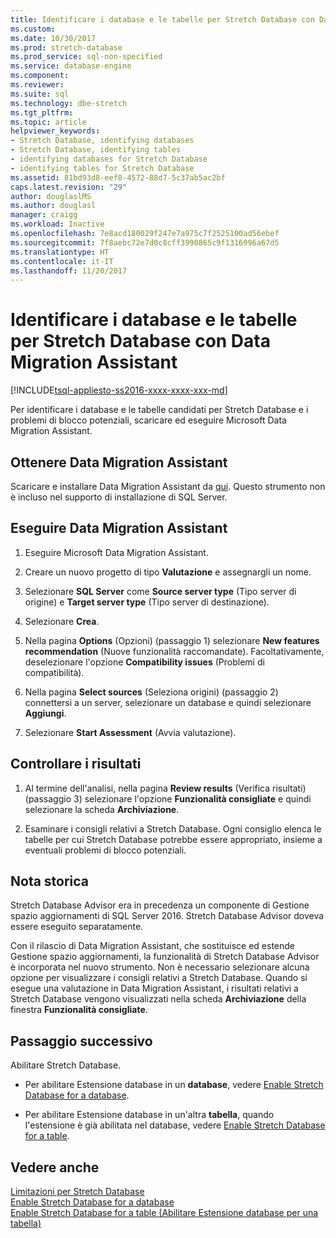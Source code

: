 ```yaml
---
title: Identificare i database e le tabelle per Stretch Database con Data Migration Assistant | Microsoft Docs
ms.custom: 
ms.date: 10/30/2017
ms.prod: stretch-database
ms.prod_service: sql-non-specified
ms.service: database-engine
ms.component: 
ms.reviewer: 
ms.suite: sql
ms.technology: dbe-stretch
ms.tgt_pltfrm: 
ms.topic: article
helpviewer_keywords:
- Stretch Database, identifying databases
- Stretch Database, identifying tables
- identifying databases for Stretch Database
- identifying tables for Stretch Database
ms.assetid: 81bd93d8-eef8-4572-88d7-5c37ab5ac2bf
caps.latest.revision: "29"
author: douglaslMS
ms.author: douglasl
manager: craigg
ms.workload: Inactive
ms.openlocfilehash: 7e8acd180029f247e7a975c7f2525100ad56ebef
ms.sourcegitcommit: 7f8aebc72e7d0c8cff3990865c9f1316996a67d5
ms.translationtype: HT
ms.contentlocale: it-IT
ms.lasthandoff: 11/20/2017
---
```

# <a name="identify-databases-and-tables-for-stretch-database-with-data-migration-assistant"></a>Identificare i database e le tabelle per Stretch Database con Data Migration Assistant
[!INCLUDE[tsql-appliesto-ss2016-xxxx-xxxx-xxx-md](../../includes/tsql-appliesto-ss2016-xxxx-xxxx-xxx-md.md)]

  Per identificare i database e le tabelle candidati per Stretch Database e i problemi di blocco potenziali, scaricare ed eseguire Microsoft Data Migration Assistant.
  
## <a name="get-data-migration-assistant"></a>Ottenere Data Migration Assistant
 Scaricare e installare Data Migration Assistant da [qui](https://www.microsoft.com/download/details.aspx?id=53595). Questo strumento non è incluso nel supporto di installazione di SQL Server.  
  
## <a name="run-data-migration-assistant"></a>Eseguire Data Migration Assistant  
  
1.  Eseguire Microsoft Data Migration Assistant.  

2.  Creare un nuovo progetto di tipo **Valutazione** e assegnargli un nome.

3.  Selezionare **SQL Server** come **Source server type** (Tipo server di origine) e **Target server type** (Tipo server di destinazione).

4.  Selezionare **Crea**. 

5. Nella pagina **Options** (Opzioni) (passaggio 1) selezionare **New features recommendation** (Nuove funzionalità raccomandate). Facoltativamente, deselezionare l'opzione **Compatibility issues** (Problemi di compatibilità).

6.  Nella pagina **Select sources** (Seleziona origini) (passaggio 2) connettersi a un server, selezionare un database e quindi selezionare **Aggiungi**.

7.  Selezionare **Start Assessment** (Avvia valutazione).

## <a name="review-the-results"></a>Controllare i risultati  
  
1.  Al termine dell'analisi, nella pagina **Review results** (Verifica risultati) (passaggio 3) selezionare l'opzione **Funzionalità consigliate** e quindi selezionare la scheda **Archiviazione**.

2.  Esaminare i consigli relativi a Stretch Database. Ogni consiglio elenca le tabelle per cui Stretch Database potrebbe essere appropriato, insieme a eventuali problemi di blocco potenziali.

## <a name="historical-note"></a>Nota storica
Stretch Database Advisor era in precedenza un componente di Gestione spazio aggiornamenti di SQL Server 2016. Stretch Database Advisor doveva essere eseguito separatamente.

Con il rilascio di Data Migration Assistant, che sostituisce ed estende Gestione spazio aggiornamenti, la funzionalità di Stretch Database Advisor è incorporata nel nuovo strumento. Non è necessario selezionare alcuna opzione per visualizzare i consigli relativi a Stretch Database. Quando si esegue una valutazione in Data Migration Assistant, i risultati relativi a Stretch Database vengono visualizzati nella scheda **Archiviazione** della finestra **Funzionalità consigliate**.
  
## <a name="next-step"></a>Passaggio successivo  
 Abilitare Stretch Database.  
  
-   Per abilitare Estensione database in un **database**, vedere [Enable Stretch Database for a database](../../sql-server/stretch-database/enable-stretch-database-for-a-database.md).  
  
-   Per abilitare Estensione database in un'altra **tabella**, quando l'estensione è già abilitata nel database, vedere [Enable Stretch Database for a table](../../sql-server/stretch-database/enable-stretch-database-for-a-table.md). 
  
## <a name="see-also"></a>Vedere anche  
 [Limitazioni per Stretch Database](../../sql-server/stretch-database/limitations-for-stretch-database.md)   
 [Enable Stretch Database for a database](../../sql-server/stretch-database/enable-stretch-database-for-a-database.md)   
 [Enable Stretch Database for a table (Abilitare Estensione database per una tabella)](../../sql-server/stretch-database/enable-stretch-database-for-a-table.md)  
  
  
